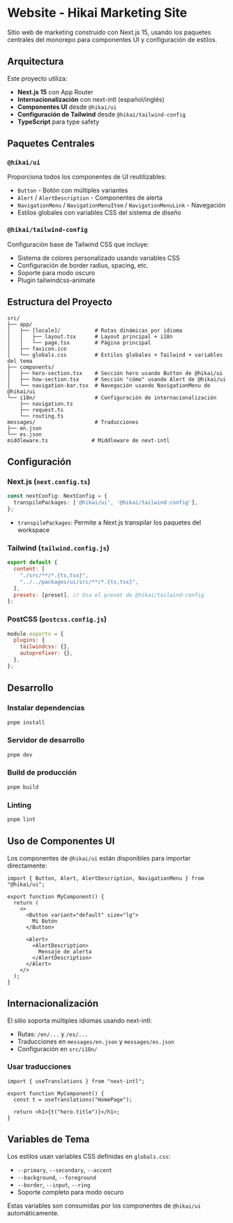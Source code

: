 # Website - Hikai Marketing Site

Sitio web de marketing construido con Next.js 15, usando los paquetes centrales del monorepo para componentes UI y configuración de estilos.

## Arquitectura

Este proyecto utiliza:
- **Next.js 15** con App Router
- **Internacionalización** con next-intl (español/inglés)
- **Componentes UI** desde `@hikai/ui`
- **Configuración de Tailwind** desde `@hikai/tailwind-config`
- **TypeScript** para type safety

## Paquetes Centrales

### `@hikai/ui`
Proporciona todos los componentes de UI reutilizables:
- `Button` - Botón con múltiples variantes
- `Alert` / `AlertDescription` - Componentes de alerta
- `NavigationMenu` / `NavigationMenuItem` / `NavigationMenuLink` - Navegación
- Estilos globales con variables CSS del sistema de diseño

### `@hikai/tailwind-config`
Configuración base de Tailwind CSS que incluye:
- Sistema de colores personalizado usando variables CSS
- Configuración de border radius, spacing, etc.
- Soporte para modo oscuro
- Plugin tailwindcss-animate

## Estructura del Proyecto

```
src/
├── app/
│   ├── [locale]/           # Rutas dinámicas por idioma
│   │   ├── layout.tsx      # Layout principal + i18n
│   │   └── page.tsx        # Página principal
│   ├── favicon.ico
│   └── globals.css         # Estilos globales + Tailwind + variables del tema
├── components/
│   ├── hero-section.tsx    # Sección hero usando Button de @hikai/ui
│   ├── how-section.tsx     # Sección "cómo" usando Alert de @hikai/ui
│   └── navigation-bar.tsx  # Navegación usando NavigationMenu de @hikai/ui
└── i18n/                   # Configuración de internacionalización
    ├── navigation.ts
    ├── request.ts
    └── routing.ts
messages/                   # Traducciones
├── en.json
└── es.json
middleware.ts              # Middleware de next-intl
```

## Configuración

### Next.js (`next.config.ts`)
```typescript
const nextConfig: NextConfig = {
  transpilePackages: ['@hikai/ui', '@hikai/tailwind-config'],
};
```
- `transpilePackages`: Permite a Next.js transpilar los paquetes del workspace

### Tailwind (`tailwind.config.js`)
```javascript
export default {
  content: [
    "./src/**/*.{ts,tsx}",
    "../../packages/ui/src/**/*.{ts,tsx}",
  ],
  presets: [preset], // Usa el preset de @hikai/tailwind-config
};
```

### PostCSS (`postcss.config.js`)
```javascript
module.exports = {
  plugins: {
    tailwindcss: {},
    autoprefixer: {},
  },
};
```

## Desarrollo

### Instalar dependencias
```bash
pnpm install
```

### Servidor de desarrollo
```bash
pnpm dev
```

### Build de producción
```bash
pnpm build
```

### Linting
```bash
pnpm lint
```

## Uso de Componentes UI

Los componentes de `@hikai/ui` están disponibles para importar directamente:

```tsx
import { Button, Alert, AlertDescription, NavigationMenu } from "@hikai/ui";

export function MyComponent() {
  return (
    <>
      <Button variant="default" size="lg">
        Mi Botón
      </Button>
      
      <Alert>
        <AlertDescription>
          Mensaje de alerta
        </AlertDescription>
      </Alert>
    </>
  );
}
```

## Internacionalización

El sitio soporta múltiples idiomas usando next-intl:
- Rutas: `/en/...` y `/es/...`
- Traducciones en `messages/en.json` y `messages/es.json`
- Configuración en `src/i18n/`

### Usar traducciones
```tsx
import { useTranslations } from "next-intl";

export function MyComponent() {
  const t = useTranslations("HomePage");
  
  return <h1>{t("hero.title")}</h1>;
}
```

## Variables de Tema

Los estilos usan variables CSS definidas en `globals.css`:
- `--primary`, `--secondary`, `--accent`
- `--background`, `--foreground`
- `--border`, `--input`, `--ring`
- Soporte completo para modo oscuro

Estas variables son consumidas por los componentes de `@hikai/ui` automáticamente.
